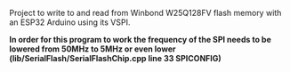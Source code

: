 Project to write to and read from Winbond W25Q128FV flash memory with an ESP32 Arduino using its VSPI.

**In order for this program to work the frequency of the SPI needs to be lowered from 50MHz to 5MHz or even lower (lib/SerialFlash/SerialFlashChip.cpp line 33 SPICONFIG)**
